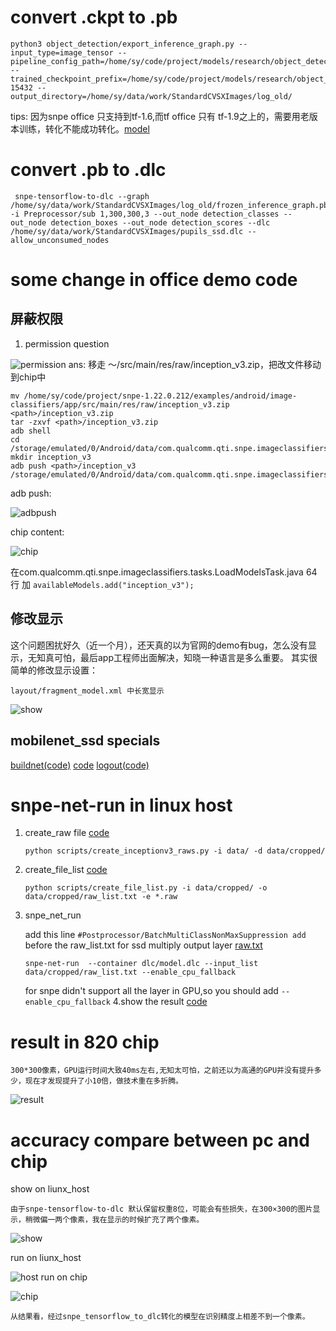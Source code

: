 # convert .ckpt to .pb
  
    python3 object_detection/export_inference_graph.py --input_type=image_tensor --pipeline_config_path=/home/sy/code/project/models/research/object_detection/training/pipeline.config --trained_checkpoint_prefix=/home/sy/code/project/models/research/object_detection/training/model.ckpt-15432 --output_directory=/home/sy/data/work/StandardCVSXImages/log_old/

   tips: 因为snpe office 只支持到tf-1.6,而tf office 只有 tf-1.9之上的，需要用老版本训练，转化不能成功转化。[model](data/model.dlc)
   
# convert .pb to .dlc
  
     snpe-tensorflow-to-dlc --graph /home/sy/data/work/StandardCVSXImages/log_old/frozen_inference_graph.pb -i Preprocessor/sub 1,300,300,3 --out_node detection_classes --out_node detection_boxes --out_node detection_scores --dlc /home/sy/data/work/StandardCVSXImages/pupils_ssd.dlc --allow_unconsumed_nodes
# some change in office demo code
  ## 屏蔽权限
   1. permission question
  
   ![permission](pic/permission.png)
   ans: 移走 ～/src/main/res/raw/inception_v3.zip，把改文件移动到chip中
         
    mv /home/sy/code/project/snpe-1.22.0.212/examples/android/image-classifiers/app/src/main/res/raw/inception_v3.zip <path>/inception_v3.zip
    tar -zxvf <path>/inception_v3.zip
    adb shell
    cd /storage/emulated/0/Android/data/com.qualcomm.qti.snpe.imageclassifiers/files/models
    mkdir inception_v3
    adb push <path>/inception_v3 /storage/emulated/0/Android/data/com.qualcomm.qti.snpe.imageclassifiers/files/models/inception_v3
      
   adb push:
   
   ![adbpush](pic/adb_push.png)
     
   chip content:
   
   ![chip](pic/chip.png)
    
   在com.qualcomm.qti.snpe.imageclassifiers.tasks.LoadModelsTask.java 64行 加
     `availableModels.add("inception_v3");` 
  
  ## 修改显示
  这个问题困扰好久（近一个月），还天真的以为官网的demo有bug，怎么没有显示，无知真可怕，最后app工程师出面解决，知晓一种语言是多么重要。
  其实很简单的修改显示设置：
  
    layout/fragment_model.xml 中长宽显示
  ![show](pic/show.png)
  
  ## mobilenet_ssd specials
  [buildnet(code)](../../../../java/LoadNetworkTask.java)
  [code](../../../../java/LoadModelsTask.java)
  [logout(code)](../../../../java/ClassifyImageWithFloatTensorTask.java)
 
# snpe-net-run in linux host
1. create_raw file [code](../../../../scripts/create_ssd_raws.py)
 
    `python scripts/create_inceptionv3_raws.py -i data/ -d data/cropped/`
 
2. create_file_list [code](../../../../scripts/create_file_list.py)
 
    `python scripts/create_file_list.py -i data/cropped/ -o data/cropped/raw_list.txt -e *.raw`
3. snpe_net_run 

    add this line  `#Postprocessor/BatchMultiClassNonMaxSuppression add ` before  the raw_list.txt for ssd multiply output layer [raw.txt](pic/raw_list.txt)
    
   `snpe-net-run  --container dlc/model.dlc --input_list data/cropped/raw_list.txt --enable_cpu_fallback`
   
   
   for snpe didn't support all the layer in GPU,so you should add `--enable_cpu_fallback`
 4.show the result [code](../../../../scripts/show_ssd_detection.py)

# result in 820 chip

    300*300像素，GPU运行时间大致40ms左右,无知太可怕，之前还以为高通的GPU并没有提升多少，现在才发现提升了小10倍，做技术重在多折腾。 


  ![result](pic/820_result30.jpg)

# accuracy compare between pc and chip

show on liunx_host
  
    由于snpe-tensorflow-to-dlc 默认保留权重8位，可能会有些损失，在300×300的图片显示，稍微偏一两个像素，我在显示的时候扩充了两个像素。
![show](pic/liunx_host_show.png)

run on liunx_host

 ![host](pic/run_liunx_host.png)
run on chip 

 ![chip](pic/run_chip.png)
 
    从结果看，经过snpe_tensorflow_to_dlc转化的模型在识别精度上相差不到一个像素。